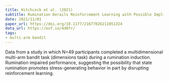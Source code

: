 ```yaml
---
title: Hitchcock et al. (2021)
subtitle: Rumination Derails Reinforcement Learning with Possible Implications for Ineffective Behavior
date: 2021/11/01
paper_url: https://doi.org/10.1177/21677026211051324
data_url: https://osf.io/4d8fr/
tags:
- multi-arm bandit
---
```


Data from a study in which N=49 participants completed a multidimensional multi-arm bandit task (dimensions task) during a rumination induction. Rumination impaired performance, suggesting the possibility that state rumination promotes stress-generating behavior in part by disrupting reinforcement learning.
